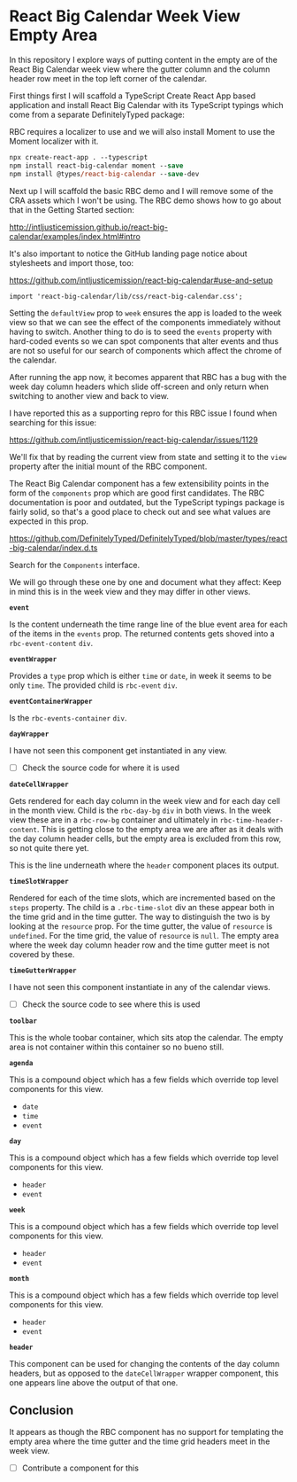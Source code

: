 # React Big Calendar Week View Empty Area

In this repository I explore ways of putting content in the empty are of the React Big Calendar
week view where the gutter column and the column header row meet in the top left corner of the
calendar.

First things first I will scaffold a TypeScript Create React App based application and install React
Big Calendar with its TypeScript typings which come from a separate DefinitelyTyped package:

RBC requires a localizer to use and we will also install Moment to use the Moment localizer with it.

```ps
npx create-react-app . --typescript
npm install react-big-calendar moment --save
npm install @types/react-big-calendar --save-dev
```

Next up I will scaffold the basic RBC demo and I will remove some of the CRA assets which I won't be
using. The RBC demo shows how to go about that in the Getting Started section:

http://intljusticemission.github.io/react-big-calendar/examples/index.html#intro

It's also important to notice the GitHub landing page notice about stylesheets and import those, too:

https://github.com/intljusticemission/react-big-calendar#use-and-setup

`import 'react-big-calendar/lib/css/react-big-calendar.css';`

Setting the `defaultView` prop to `week` ensures the app is loaded to the week view so that we can
see the effect of the components immediately without having to switch. Another thing to do is to
seed the `events` property with hard-coded events so we can spot components that alter events and
thus are not so useful for our search of components which affect the chrome of the calendar.

After running the app now, it becomes apparent that RBC has a bug with the week day column headers
which slide off-screen and only return when switching to another view and back to view.

I have reported this as a supporting repro for this RBC issue I found when searching for this issue:

https://github.com/intljusticemission/react-big-calendar/issues/1129

We'll fix that by reading the current view from state and setting it to the `view` property after
the initial mount of the RBC component.

The React Big Calendar component has a few extensibility points in the form of the `components` prop
which are good first candidates. The RBC documentation is poor and outdated, but the TypeScript
typings package is fairly solid, so that's a good place to check out and see what values are
expected in this prop.

https://github.com/DefinitelyTyped/DefinitelyTyped/blob/master/types/react-big-calendar/index.d.ts

Search for the `Components` interface.

We will go through these one by one and document what they affect:
Keep in mind this is in the week view and they may differ in other views.

**`event`**

Is the content underneath the time range line of the blue event area for each of the items in the
`events` prop. The returned contents gets shoved into a `rbc-event-content` `div`.

**`eventWrapper`**

Provides a `type` prop which is either `time` or `date`, in week it seems to be only `time`.
The provided child is `rbc-event` `div`.

**`eventContainerWrapper`**

Is the `rbc-events-container` `div`.

**`dayWrapper`**

I have not seen this component get instantiated in any view.

- [ ] Check the source code for where it is used

**`dateCellWrapper`**

Gets rendered for each day column in the week view and for each day cell in the month view.
Child is the `rbc-day-bg` `div` in both views.
In the week view these are in a `rbc-row-bg` container and ultimately in `rbc-time-header-content`.
This is getting close to the empty area we are after as it deals with the day column header cells,
but the empty area is excluded from this row, so not quite there yet.

This is the line underneath where the `header` component places its output.

**`timeSlotWrapper`**

Rendered for each of the time slots, which are incremented based on the `steps` property.
The child is a `.rbc-time-slot` div an these appear both in the time grid and in the time gutter.
The way to distinguish the two is by looking at the `resource` prop.
For the time gutter, the value of `resource` is `undefined`.
For the time grid, the value of `resource` is `null`.
The empty area where the week day column header row and the time gutter meet is not covered by these.

**`timeGutterWrapper`**

I have not seen this component instantiate in any of the calendar views.

- [ ] Check the source code to see where this is used

**`toolbar`**

This is the whole toobar container, which sits atop the calendar. The empty area
is not container within this container so no bueno still.

**`agenda`**

This is a compound object which has a few fields which override top level components for this view.

- `date`
- `time`
- `event`

**`day`**

This is a compound object which has a few fields which override top level components for this view.

- `header`
- `event`

**`week`**

This is a compound object which has a few fields which override top level components for this view.

- `header`
- `event`

**`month`**

This is a compound object which has a few fields which override top level components for this view.

- `header`
- `event`

**`header`**

This component can be used for changing the contents of the day column headers, but as opposed to
the `dateCellWrapper` wrapper component, this one appears line above the output of that one.

## Conclusion

It appears as though the RBC component has no support for templating the empty area where the time
gutter and the time grid headers meet in the week view.

- [ ] Contribute a component for this
